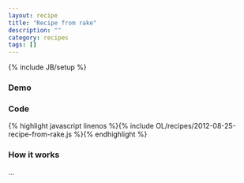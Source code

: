 ```yaml
---
layout: recipe
title: "Recipe from rake"
description: ""
category: recipes
tags: []
---
```

{% include JB/setup %}

### Demo
<!-- map to demo the code -->
<div class="smallmap" id="map">
</div>
<!-- code loaded from recipe metadata -->
<script type="text/javascript">
{% include OL/recipes/2012-08-25-recipe-from-rake.js %}
</script>

### Code
{% highlight javascript linenos %}{% include OL/recipes/2012-08-25-recipe-from-rake.js %}{% endhighlight %}

### How it works

...
